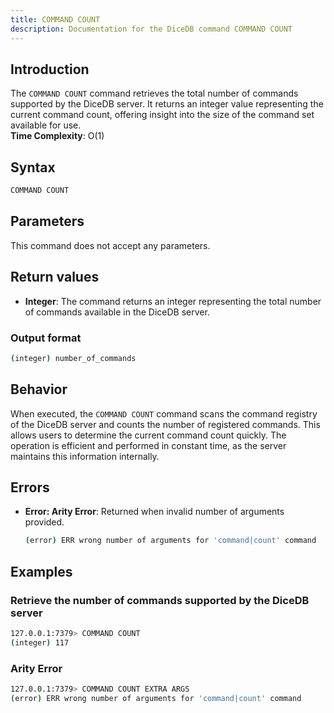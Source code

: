 ```yaml
---
title: COMMAND COUNT
description: Documentation for the DiceDB command COMMAND COUNT
---
```


## Introduction

The `COMMAND COUNT` command retrieves the total number of commands supported by the DiceDB server. It returns an integer value representing the current command count, offering insight into the size of the command set available for use.  
**Time Complexity**: O(1)

## Syntax

```bash
COMMAND COUNT
```

## Parameters

This command does not accept any parameters.

## Return values

- **Integer**: The command returns an integer representing the total number of commands available in the DiceDB server.

### Output format

```bash
(integer) number_of_commands
```

## Behavior

When executed, the `COMMAND COUNT` command scans the command registry of the DiceDB server and counts the number of registered commands. This allows users to determine the current command count quickly. The operation is efficient and performed in constant time, as the server maintains this information internally.

## Errors

- **Error: Arity Error**: Returned when invalid number of arguments provided.
  ```bash
  (error) ERR wrong number of arguments for 'command|count' command
  ```

## Examples

### Retrieve the number of commands supported by the DiceDB server

```bash
127.0.0.1:7379> COMMAND COUNT
(integer) 117
```

### Arity Error

```bash
127.0.0.1:7379> COMMAND COUNT EXTRA ARGS
(error) ERR wrong number of arguments for 'command|count' command
```
